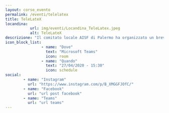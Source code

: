 ```yaml
---
layout: corso_evento
permalink: /eventi/telelatex
title: TeleLateX
locandina: 
           url: img/eventi/Locandina_TeleLatex.jpeg
           alt: TeleLateX
descrizione: "Il comitato locale AISF di Palermo ha organizzato un breve corso di Latex, via telematica, che partirà la settimana prossima sulla piattaforma Microsoft Teams."
icon_block_list:
                - name: "Dove"
                  text: "Microsoft Teams"
                  icon: room
                - name: "Quando"
                  text: "27/04/2020 - 15:30"
                  icon: schedule
social:
        - name: "Instagram"
          url: "https://www.instagram.com/p/B_XMGGFJOfC/"
        - name: "Facebook"
          url: "url post facebook"
        - name: "Teams"
          url: "url teams"
---
```

